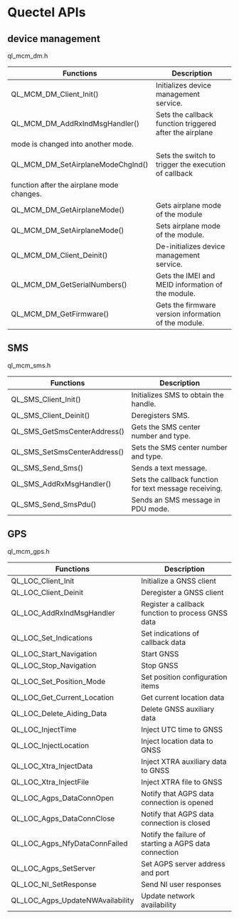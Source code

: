 # Quectel APIs



## device management

ql_mcm_dm.h

| Functions | Description |
| ------    | ------      |
| QL_MCM_DM_Client_Init()  |  Initializes device management service.  |
| QL_MCM_DM_AddRxIndMsgHandler()  | Sets the callback function triggered after the airplane 
mode is changed into another mode. |
| QL_MCM_DM_SetAirplaneModeChgInd()  | Sets the switch to trigger the execution of callback 
function after the airplane mode changes. |
| QL_MCM_DM_GetAirplaneMode()  | Gets airplane mode of the module | 
| QL_MCM_DM_SetAirplaneMode()  | Sets airplane mode of the module.|
| QL_MCM_DM_Client_Deinit() | De-initializes device management service. |
| QL_MCM_DM_GetSerialNumbers()  | Gets the IMEI and MEID information of the module. |
| QL_MCM_DM_GetFirmware()  | Gets the firmware version information of the module. |


## SMS

ql_mcm_sms.h

| Functions | Description |
| ------    | ------      |
| QL_SMS_Client_Init()   | Initializes SMS to obtain the handle.  |
| QL_SMS_Client_Deinit() | Deregisters SMS. |
| QL_SMS_GetSmsCenterAddress() | Gets the SMS center number and type. |
| QL_SMS_SetSmsCenterAddress() | Sets the SMS center number and type. |
| QL_SMS_Send_Sms()         | Sends a text message. |
| QL_SMS_AddRxMsgHandler()  | Sets the callback function for text message receiving. |
| QL_SMS_Send_SmsPdu()      | Sends an SMS message in PDU mode. |


## GPS

ql_mcm_gps.h


| Functions | Description |
| ------    | ------      |
| QL_LOC_Client_Init  |Initialize a GNSS client  |
| QL_LOC_Client_Deinit | Deregister a GNSS client | 
| QL_LOC_AddRxIndMsgHandler | Register a callback function to process GNSS data |
| QL_LOC_Set_Indications | Set indications of callback data |
| QL_LOC_Start_Navigation | Start GNSS |
| QL_LOC_Stop_Navigation | Stop GNSS |
| QL_LOC_Set_Position_Mode | Set position configuration items |
| QL_LOC_Get_Current_Location | Get current location data |
| QL_LOC_Delete_Aiding_Data | Delete GNSS auxiliary data |
| QL_LOC_InjectTime | Inject UTC time to GNSS |
| QL_LOC_InjectLocation  | Inject location data to GNSS |
| QL_LOC_Xtra_InjectData | Inject XTRA auxiliary data to GNSS |
| QL_LOC_Xtra_InjectFile  | Inject XTRA file to GNSS |
| QL_LOC_Agps_DataConnOpen  | Notify that AGPS data connection is opened  |
| QL_LOC_Agps_DataConnClose | Notify that AGPS data connection is closed  |
| QL_LOC_Agps_NfyDataConnFailed | Notify the failure of starting a AGPS data connection |
| QL_LOC_Agps_SetServer | Set AGPS server address and port |
| QL_LOC_NI_SetResponse  | Send NI user responses  |
| QL_LOC_Agps_UpdateNWAvailability | Update network availability |


## 




